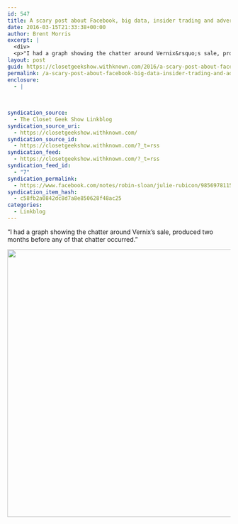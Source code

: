 ```yaml
---
id: 547
title: A scary post about Facebook, big data, insider trading and advertisers
date: 2016-03-15T21:33:38+00:00
author: Brent Morris
excerpt: |
  <div>
  <p>"I had a graph showing the chatter around Vernix&rsquo;s sale, produced two months before any of that chatter occurred."</p><p><img src="http://i.imgur.com/h685j61.jpg" alt="" width="804" height="604"></p><p>&nbsp;</p></div>
layout: post
guid: https://closetgeekshow.withknown.com/2016/a-scary-post-about-facebook-big-data-insider-trading-and
permalink: /a-scary-post-about-facebook-big-data-insider-trading-and-advertisers/
enclosure:
  - |
    
    
    
syndication_source:
  - The Closet Geek Show Linkblog
syndication_source_uri:
  - https://closetgeekshow.withknown.com/
syndication_source_id:
  - https://closetgeekshow.withknown.com/?_t=rss
syndication_feed:
  - https://closetgeekshow.withknown.com/?_t=rss
syndication_feed_id:
  - "7"
syndication_permalink:
  - https://www.facebook.com/notes/robin-sloan/julie-rubicon/985697811525170
syndication_item_hash:
  - c58fb2a0842dc8d7a8e850628f48ac25
categories:
  - Linkblog
---
```

<div class="known-bookmark">
  <p>
    &#8220;I had a graph showing the chatter around Vernix’s sale, produced two months before any of that chatter occurred.&#8221;
  </p>
  
  <p>
    <img src="http://i.imgur.com/h685j61.jpg" alt="" width="804" height="604" />
  </p>
  
  <p>
     
  </p>
</div>